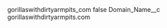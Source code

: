 <?xml version="1.0" encoding="UTF-8"?>
<CustomMetadata xmlns="http://soap.sforce.com/2006/04/metadata" xmlns:xsi="http://www.w3.org/2001/XMLSchema-instance" xmlns:xsd="http://www.w3.org/2001/XMLSchema">
    <label>gorillaswithdirtyarmpits_com</label>
    <protected>false</protected>
    <values>
        <field>Domain_Name__c</field>
        <value xsi:type="xsd:string">gorillaswithdirtyarmpits.com</value>
    </values>
</CustomMetadata>
